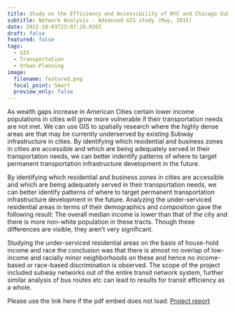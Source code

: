 ```yaml
---
title: Study on the Efficiency and Accessibility of NYC and Chicago Subway networks
subtitle: Network Analysis - Advanced GIS study (May, 2015)
date: 2022-10-03T23:07:29.020Z
draft: false
featured: false
tags:
  - GIS
  - Transportation
  - Urban-Planning
image:
  filename: featured.png
  focal_point: Smart
  preview_only: false
---
```

As wealth gaps increase in American Cities certain lower income populations in cities will grow more vulnerable if their transportation needs are not met. We can use GIS to spatially research where the highly dense areas are that may be currently underserved by existing Subway infrastructure in cities. By identifying which residential and business zones in cities are accessible and which are being adequately served in their transportation needs, we can better indentify patterns of where to target permanent transportation infrastructure development in the future.

By identifying which residential and business zones in cities are accessible and which are being adequately served in their transportation needs, we can better identify patterns of where to target permanent transportation infrastructure development in the future. Analyzing the under-serviced residential areas in terms of their demographics and composition gave the following result: The overall median income is lower than that of the city and there is more non-white population in these tracts. Though these differences
are visible, they aren’t very significant.

Studying the under-serviced residential areas on the basis of house-hold income and race the conclusion
was that there is almost no overlap of low-income and racially minor neighborhoods on these and hence
no income-based or race-based discrimination is observed.
The scope of the project included subway networks out of the entire transit network system, further similar
analysis of bus routes etc can lead to results for transit efficiency as a whole.

<object data="../../Advanced_GIS_MS.pdf" width="100%" height="1000" type='application/pdf'></object>

Please use the link here if the pdf embed does not load:
[P﻿roject report](https://drive.google.com/file/d/169v6BMqUP320DxEyu9NfyRMpOt4vspgC/view?usp=sharing)
